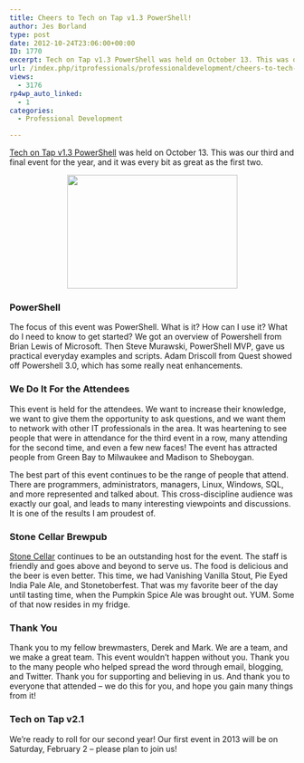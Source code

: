 ```yaml
---
title: Cheers to Tech on Tap v1.3 PowerShell!
author: Jes Borland
type: post
date: 2012-10-24T23:06:00+00:00
ID: 1770
excerpt: Tech on Tap v1.3 PowerShell was held on October 13. This was our third and final event for the year, and it was every bit as great as the first two.
url: /index.php/itprofessionals/professionaldevelopment/cheers-to-tech-on-tap/
views:
  - 3176
rp4wp_auto_linked:
  - 1
categories:
  - Professional Development

---
```

[Tech on Tap v1.3 PowerShell][1] was held on October 13. This was our third and final event for the year, and it was every bit as great as the first two.

<p style="text-align: center;">
  <img src="/wp-content/uploads/users/grrlgeek/Tech-on-Tap_FINALBLUE.png?mtime=1317820723" alt="" width="301" height="201" />
</p>

### PowerShell

The focus of this event was PowerShell. What is it? How can I use it? What do I need to know to get started? We got an overview of Powershell from Brian Lewis of Microsoft. Then Steve Murawski, PowerShell MVP, gave us practical everyday examples and scripts. Adam Driscoll from Quest showed off Powershell 3.0, which has some really neat enhancements.

### We Do It For the Attendees

This event is held for the attendees. We want to increase their knowledge, we want to give them the opportunity to ask questions, and we want them to network with other IT professionals in the area. It was heartening to see people that were in attendance for the third event in a row, many attending for the second time, and even a few new faces! The event has attracted people from Green Bay to Milwaukee and Madison to Sheboygan.

The best part of this event continues to be the range of people that attend. There are programmers, administrators, managers, Linux, Windows, SQL, and more represented and talked about. This cross-discipline audience was exactly our goal, and leads to many interesting viewpoints and discussions. It is one of the results I am proudest of.

### Stone Cellar Brewpub

[Stone Cellar][2] continues to be an outstanding host for the event. The staff is friendly and goes above and beyond to serve us. The food is delicious and the beer is even better. This time, we had Vanishing Vanilla Stout, Pie Eyed India Pale Ale, and Stonetoberfest. That was my favorite beer of the day until tasting time, when the Pumpkin Spice Ale was brought out. YUM. Some of that now resides in my fridge.

### Thank You

Thank you to my fellow brewmasters, Derek and Mark. We are a team, and we make a great team. This event wouldn’t happen without you. Thank you to the many people who helped spread the word through email, blogging, and Twitter. Thank you for supporting and believing in us. And thank you to everyone that attended – we do this for you, and hope you gain many things from it!

### Tech on Tap v2.1

We’re ready to roll for our second year! Our first event in 2013 will be on Saturday, February 2 – please plan to join us!

 [1]: http://www.techontap.org/2012/08/10/announcing-tech-on-tap-v1-3-powershell/
 [2]: http://stonecellarbrewpub.com/index.php